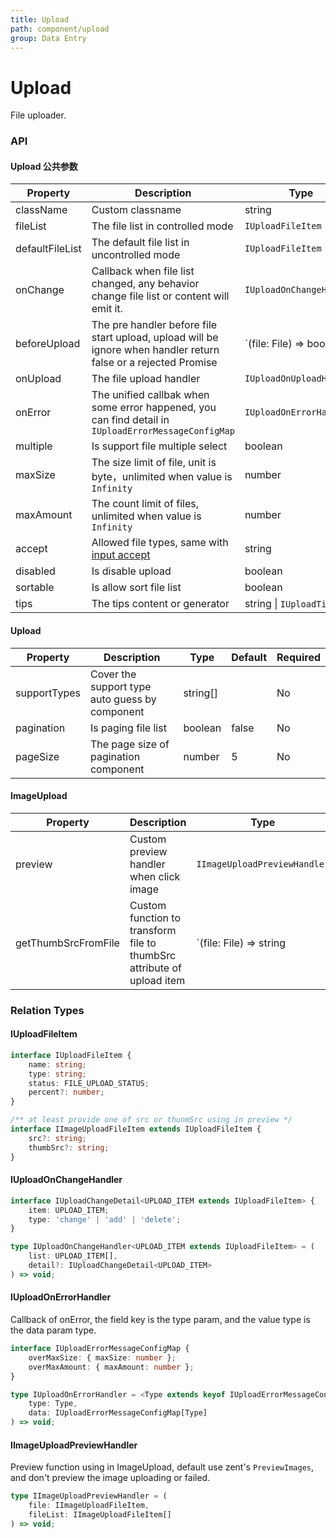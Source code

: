 ```yaml
---
title: Upload
path: component/upload
group: Data Entry
---
```


# Upload

File uploader.

### API

#### Upload 公共参数

| Property        | Description                                                                                                               | Type                                      | Default    | Required |
| --------------- | ------------------------------------------------------------------------------------------------------------------------- | ----------------------------------------- | ---------- | -------- |
| className       | Custom classname                                                                                                          | string                                    |            | No       |
| fileList        | The file list in controlled mode                                                                                          | `IUploadFileItem`                         |            | No       |
| defaultFileList | The default file list in uncontrolled mode                                                                                | `IUploadFileItem`                         |            | No       |
| onChange        | Callback when file list changed, any behavior change file list or content will emit it.                                   | `IUploadOnChangeHandler`                  |            | Yes      |
| beforeUpload    | The pre handler before file start upload, upload will be ignore when handler return false or a rejected Promise           | `(file: File) => boolean | Promise<void>` |            | No       |
| onUpload        | The file upload handler                                                                                                   | `IUploadOnUploadHandler`                  |            | Yes      |
| onError         | The unified callbak when some error happened, you can find detail in `IUploadErrorMessageConfigMap`                       | `IUploadOnErrorHandler`                   | No         |
| multiple        | Is support file multiple select                                                                                           | boolean                                   | false      | No       |
| maxSize         | The size limit of file, unit is byte，unlimited when value is `Infinity`                                                  | number                                    | `Infinity` | No       |
| maxAmount       | The count limit of files, unlimited when value is `Infinity`                                                              | number                                    | `Infinity` | No       |
| accept          | Allowed file types, same with [input accept](https://developer.mozilla.org/en-US/docs/Web/HTML/Element/input/file#accept) | string                                    |            | No       |
| disabled        | Is disable upload                                                                                                         | boolean                                   |            | No       |
| sortable        | Is allow sort file list                                                                                                   | boolean                                   | false      | No       |
| tips            | The tips content or generator                                                                                             | string \| `IUploadTipsFunc`               |            | No       |

#### Upload

| Property     | Description                                    | Type     | Default | Required |
| ------------ | ---------------------------------------------- | -------- | ------- | -------- |
| supportTypes | Cover the support type auto guess by component | string[] |         | No       |
| pagination   | Is paging file list                            | boolean  | false   | No       |
| pageSize     | The page size of pagination component          | number   | 5       | No       |

#### ImageUpload

| Property            | Description                                                            | Type                                       | Default              | Required |
| ------------------- | ---------------------------------------------------------------------- | ------------------------------------------ | -------------------- | -------- |
| preview             | Custom preview handler when click image                                | `IImageUploadPreviewHandler`               | PreviewImages        | No       |
| getThumbSrcFromFile | Custom function to transform file to thumbSrc attribute of upload item | `(file: File) => string | Promise<string>` | FileReader implement | No       |

### Relation Types

#### IUploadFileItem

```ts
interface IUploadFileItem {
	name: string;
	type: string;
	status: FILE_UPLOAD_STATUS;
	percent?: number;
}

/** at least provide one of src or thunmSrc using in preview */
interface IImageUploadFileItem extends IUploadFileItem {
	src?: string;
	thumbSrc?: string;
}
```

#### IUploadOnChangeHandler

```ts
interface IUploadChangeDetail<UPLOAD_ITEM extends IUploadFileItem> {
	item: UPLOAD_ITEM;
	type: 'change' | 'add' | 'delete';
}

type IUploadOnChangeHandler<UPLOAD_ITEM extends IUploadFileItem> = (
	list: UPLOAD_ITEM[],
	detail?: IUploadChangeDetail<UPLOAD_ITEM>
) => void;
```

#### IUploadOnErrorHandler

Callback of onError, the field key is the type param, and the value type is the data param type.

```ts
interface IUploadErrorMessageConfigMap {
	overMaxSize: { maxSize: number };
	overMaxAmount: { maxAmount: number };
}

type IUploadOnErrorHandler = <Type extends keyof IUploadErrorMessageConfigMap>(
	type: Type,
	data: IUploadErrorMessageConfigMap[Type]
) => void;
```

#### IImageUploadPreviewHandler

Preview function using in ImageUpload, default use zent's `PreviewImages`, and don't preview the image uploading or failed.

```ts
type IImageUploadPreviewHandler = (
	file: IImageUploadFileItem,
	fileList: IImageUploadFileItem[]
) => void;
```

